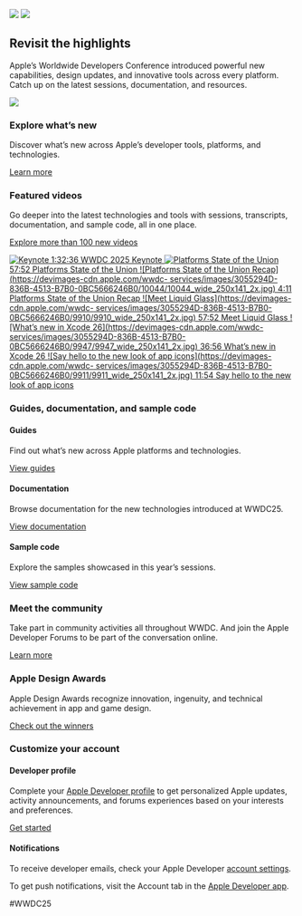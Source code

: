 ![](/wwdc25/images/p3/wwdc25-sf-motion-still-first-large-p3_2x.jpg)
![](/wwdc25/images/p3/wwdc25-sf-motion-still-first-large-p3_2x.jpg)

## Revisit the highlights

Apple’s Worldwide Developers Conference introduced powerful new capabilities,
design updates, and innovative tools across every platform. Catch up on the
latest sessions, documentation, and resources.

![](/assets/elements/icons/sdk-26/sdk-26-128x128_2x.png)

### Explore what’s new

Discover what’s new across Apple’s developer tools, platforms, and
technologies.

[Learn more](/whats-new/)

### Featured videos

Go deeper into the latest technologies and tools with sessions, transcripts,
documentation, and sample code, all in one place.

[Explore more than 100 new videos](/videos/wwdc2025/)

[ ![Keynote](/wwdc25/images/today/today-day5_2x.jpg) 1:32:36 WWDC 2025 Keynote
](/videos/play/wwdc2025/101/) [ ![Platforms State of the
Union](/wwdc25/images/today/today-day2_2x.jpg) 57:52 Platforms State of the
Union ](/videos/play/wwdc2025/102/) [ ![Platforms State of the Union
Recap](https://devimages-cdn.apple.com/wwdc-
services/images/3055294D-836B-4513-B7B0-0BC5666246B0/10044/10044_wide_250x141_2x.jpg)
4:11 Platforms State of the Union Recap ](/videos/play/wwdc2025/367/) [ ![Meet
Liquid Glass](https://devimages-cdn.apple.com/wwdc-
services/images/3055294D-836B-4513-B7B0-0BC5666246B0/9910/9910_wide_250x141_2x.jpg)
57:52 Meet Liquid Glass ](/videos/play/wwdc2025/219/) [ ![What’s new in Xcode
26](https://devimages-cdn.apple.com/wwdc-
services/images/3055294D-836B-4513-B7B0-0BC5666246B0/9947/9947_wide_250x141_2x.jpg)
36:56 What’s new in Xcode 26 ](/videos/play/wwdc2025/247/) [ ![Say hello to
the new look of app icons](https://devimages-cdn.apple.com/wwdc-
services/images/3055294D-836B-4513-B7B0-0BC5666246B0/9911/9911_wide_250x141_2x.jpg)
11:54 Say hello to the new look of app icons ](/videos/play/wwdc2025/220/)

### Guides, documentation, and sample code

#### Guides

Find out what’s new across Apple platforms and technologies.

[View guides](/wwdc25/guides/)

#### Documentation

Browse documentation for the new technologies introduced at WWDC25.

[View documentation](/documentation/updates/wwdc2025/)

#### Sample code

Explore the samples showcased in this year’s sessions.

[View sample code](/documentation/samplecode/)

### Meet the community

Take part in community activities all throughout WWDC. And join the Apple
Developer Forums to be part of the conversation online.

[Learn more](/wwdc25/community/)

### Apple Design Awards

Apple Design Awards recognize innovation, ingenuity, and technical achievement
in app and game design.

[Check out the winners](/design/awards/?cid=wwdc25-ada)

### Customize your account

#### Developer profile

Complete your [Apple Developer profile](/help/account/basics/profile) to get
personalized Apple updates, activity announcements, and forums experiences
based on your interests and preferences.

[Get started](/account/)

#### Notifications

To receive developer emails, check your Apple Developer [account
settings](/account#EmailsCard).

To get push notifications, visit the Account tab in the [Apple Developer
app](https://apps.apple.com/us/app/apple-developer/id640199958).

#WWDC25

